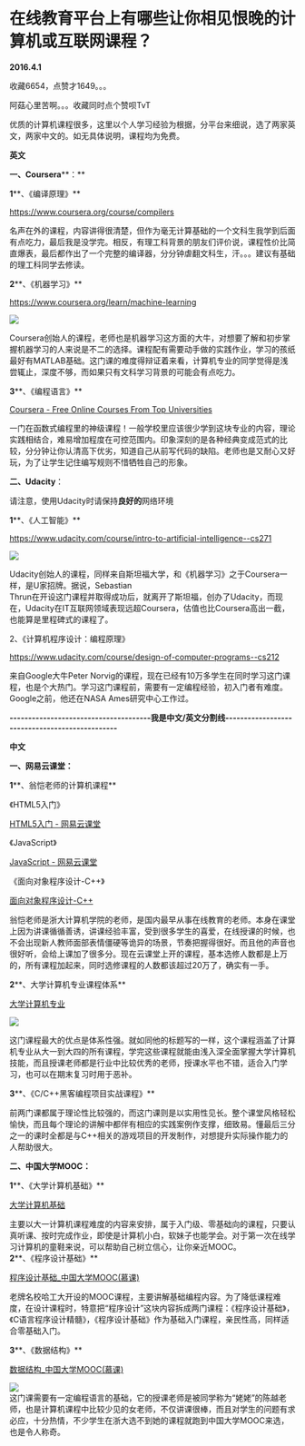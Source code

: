 # 在线教育平台上有哪些让你相见恨晚的计算机或互联网课程？

**2016.4.1**

收藏6654，点赞才1649。。。

阿菇心里苦啊。。。收藏同时点个赞呗TvT

优质的计算机课程很多，这里以个人学习经验为根据，分平台来细说，选了两家英文，两家中文的。如无具体说明，课程均为免费。

**英文**

**一、Coursera****：**  

**1****、《编译原理》**

[<span>https://www.</span><span>coursera.org/course/com</span><span>pilers</span><span></span>](https://www.coursera.org/course/compilers)

名声在外的课程，内容讲得很清楚，但作为毫无计算基础的一个文科生我学到后面有点吃力，最后我是没学完。相反，有理工科背景的朋友们评价说，课程性价比简直爆表，最后都作出了一个完整的编译器，分分钟虐翻文科生，汗。。。建议有基础的理工科同学去修读。

**2****、《机器学习》**

[<span>https://www.</span><span>coursera.org/learn/mach</span><span>ine-learning</span><span></span>](https://www.coursera.org/learn/machine-learning)

![](https://pic1.zhimg.com/620a1fbc91a87118f0fb2060fdc566e4_b.jpg)  

Coursera创始人的课程，老师也是机器学习这方面的大牛，对想要了解和初步掌握机器学习的人来说是不二的选择。课程配有需要动手做的实践作业，学习的孩纸最好有MATLAB基础。这门课的难度得辩证着来看，计算机专业的同学觉得是浅尝辄止，深度不够，而如果只有文科学习背景的可能会有点吃力。

**3****、《编程语言》**

[Coursera - Free Online Courses From Top Universities](https://www.coursera.org/course/proglang)

一门在函数式编程里的神级课程！一般学校里应该很少学到这块专业的内容，理论实践相结合，难易增加程度在可控范围内。印象深刻的是各种经典变成范式的比较，分分钟让你认清高下优劣，知道自己从前写代码的缺陷。老师也是又耐心又好玩，为了让学生记住编写规则不惜牺牲自己的形象。

**二、Udacity**：

请注意，使用Udacity时请保持**良好的**网络环境

**1****、《人工智能》**

[<span>https://www.</span><span>udacity.com/course/intr</span><span>o-to-artificial-intelligence--cs271</span><span></span>](https://www.udacity.com/course/intro-to-artificial-intelligence--cs271)

![](https://pic3.zhimg.com/d8dfbbc573babcb08729803629989aea_b.jpg)

Udacity创始人的课程，同样来自斯坦福大学，和《机器学习》之于Coursera一样，是U家招牌。据说，Sebastian  
Thrun在开设这门课程并取得成功后，就离开了斯坦福，创办了Udacity，而现在，Udacity在IT互联网领域表现远超Coursera，估值也比Coursera高出一截，也能算是里程碑式的课程了。

2、《计算机程序设计：编程原理》

[<span>https://www.</span><span>udacity.com/course/desi</span><span>gn-of-computer-programs--cs212</span><span></span>](https://www.udacity.com/course/design-of-computer-programs--cs212)

来自Google大牛Peter Norvig的课程，现在已经有10万多学生在同时学习这门课程，也是个大热门。学习这门课程前，需要有一定编程经验，初入门者有难度。Google之前，他还在NASA Ames研究中心工作过。

**--------------------------------------我是中文/英文分割线-----------------------------------------------**

**中文**

**一、网易云课堂：**

**1****、翁恺老师的计算机课程**

《HTML5入门》

[HTML5入门 - 网易云课堂](http://study.163.com/course/courseMain.htm?courseId=171001)

《JavaScript》

[JavaScript - 网易云课堂](http://study.163.com/course/introduction/195001.htm%23/courseDetail)

《面向对象程序设计-C++》

[面向对象程序设计-C++](http://study.163.com/course/introduction/271005.htm%23/courseDetail)

翁恺老师是浙大计算机学院的老师，是国内最早从事在线教育的老师。本身在课堂上因为讲课循循善诱，讲课经验丰富，受到很多学生的喜爱，在线授课的时候，也不会出现新人教师面部表情僵硬等诡异的场景，节奏把握得很好。而且他的声音也很好听，会给上课加了很多分。现在云课堂上开的课程，基本选修人数都是上万的，所有课程加起来，同时选修课程的人数都该超过20万了，确实有一手。

**2****、大学计算机专业课程体系**

[大学计算机专业](http://study.163.com/curricula/cs.htm)

![](https://pic1.zhimg.com/d5202f4f5cb7205daaa6a9c06182bbbc_b.jpg)

这门课程最大的优点是体系性强。就如同他的标题写的一样，这个课程涵盖了计算机专业从大一到大四的所有课程，学完这些课程就能由浅入深全面掌握大学计算机技能，而且授课老师都是行业中比较优秀的老师，授课水平也不错，适合入门学习，也可以在期末复习时用于恶补。

**3****、《C/C++黑客编程项目实战课程》**

前两门课都属于理论性比较强的，而这门课则是以实用性见长。整个课堂风格轻松愉快，而且每个理论的讲解中都伴有相应的实践案例作支撑，细致易。懂最后三分之一的课时全都是与C++相关的游戏项目的开发制作，对想提升实际操作能力的人帮助很大。

**二、中国大学MOOC：**

**1****、《大学计算机基础》**

[大学计算机基础](http://www.icourse163.org/course/nudt-17003%23/info)

主要以大一计算机课程难度的内容来安排，属于入门级、零基础向的课程，只要认真听课、按时完成作业，即使是计算机小白，软妹子也能学会。对于第一次在线学习计算机的童鞋来说，可以帮助自己树立信心，让你亲近MOOC。  
**2****、《程序设计基础》**

[程序设计基础_中国大学MOOC(慕课)](http://www.icourse163.org/course/hit-56001%23/info)

老牌名校哈工大开设的MOOC课程，主要讲解基础编程内容。为了降低课程难度，在设计课程时，特意把“程序设计”这块内容拆成两门课程：《程序设计基础》，《C语言程序设计精髓》，《程序设计基础》作为基础入门课程，亲民性高，同样适合零基础入门。

**3****、《数据结构》**

[数据结构_中国大学MOOC(慕课)](http://www.icourse163.org/course/zju-93001%23/info)

![](https://pic2.zhimg.com/f70ccb3489672d5c17f5e8b7d50215c5_b.jpg)  
这门课需要有一定编程语言的基础，它的授课老师是被同学称为“姥姥”的陈越老师，也是计算机课程中比较少见的女老师，不仅讲课很棒，而且对学生的问题有求必应，十分热情，不少学生在浙大选不到她的课程就跑到中国大学MOOC来选，也是令人称奇。